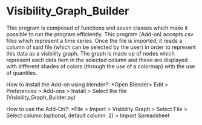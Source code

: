 # Visibility_Graph_Builder
This program is composed of functions and seven classes which make it possible to run the program efficiently. This program (Add-on) accepts csv files which represent a
time series. Once the file is imported, it reads a column of said file (which can be selected by the user) in order to represent this data as a visibility graph. The graph is 
made up of nodes which represent each data item in the selected column and these are displayed with different shades of colors (through the use of a colormap) with the use of 
quantiles.


How to install the Add-on using blender?:
	*Open Blender> Edit > Preferences  > Add-ons > Install > Select the file (Visibility_Graph_Builder.py)


How to use the Add-On?:
	*File > Import > Visibility Graph > Select File > Select column (optional, default column: 2) > Import Spreadsheet

